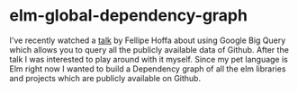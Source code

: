 # elm-global-dependency-graph

I've recently watched a [talk](https://www.youtube.com/watch?v=-VLlMl5zK3k) by Fellipe Hoffa about using Google Big Query which allows you to query all the publicly available data of Github. After the talk I was interested to play around with it myself. Since my pet language is Elm right now I wanted to build a Dependency graph of all the elm libraries and projects which are publicly available on Github.
